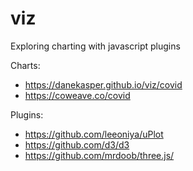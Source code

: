 # viz
Exploring charting with javascript plugins

Charts:
- https://danekasper.github.io/viz/covid
- https://coweave.co/covid


Plugins: 
- https://github.com/leeoniya/uPlot
- https://github.com/d3/d3
- https://github.com/mrdoob/three.js/
